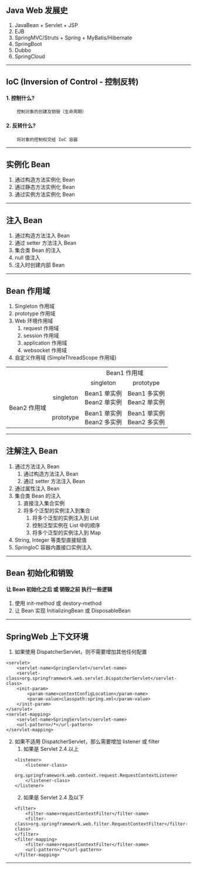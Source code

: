 ## Java Web 发展史
1. JavaBean + Servlet + JSP
2. EJB
3. SpringMVC/Struts + Spring + MyBatis/Hibernate
4. SpringBoot
5. Dubbo
6. SpringCloud
---
## IoC (Inversion of Control - 控制反转)
#### 1. 控制什么? 
        控制对象的创建及销毁（生命周期）
#### 2. 反转什么?
        将对象的控制权交给 IoC 容器
---
## 实例化 Bean
1. 通过构造方法实例化 Bean
2. 通过静态方法实例化 Bean
3. 通过实例方法实例化 Bean
---
## 注入 Bean
1. 通过构造方法注入 Bean
2. 通过 setter 方法注入 Bean
3. 集合类 Bean 的注入
4. null 值注入
5. 注入时创建内部 Bean
---
## Bean 作用域
1. Singleton 作用域
2. prototype 作用域
3. Web 环境作用域
    1. request 作用域
    2. session 作用域
    3. application 作用域
    4. websocket 作用域
5. 自定义作用域 (SimpleThreadScope 作用域)
<table>
    <tr>
        <td align="center" colspan="2" rowspan="2"></td>
        <td align="center" colspan="2">Bean1 作用域</td>
    </tr>
    <tr>
        <td align="center">singleton</td>
        <td align="center">prototype</td>
    </tr>
    <tr>
        <td align="center"  rowspan="2">Bean2 作用域</td>
        <td align="center">singleton</td>
        <td align="center">Bean1 单实例<br/>Bean2 单实例</td>
        <td align="center">Bean1 多实例<br/>Bean2 单实例</td>
    </tr>
    <tr>
        <td align="center">prototype</td>
        <td align="center">Bean1 单实例<br/>Bean2 多实例</td>
        <td align="center">Bean1 单实例<br/>Bean2 多实例</td>
    </tr>
</table>

---
## 注解注入 Bean
1. 通过方法注入 Bean
    1. 通过构造方法注入 Bean
    2. 通过 setter 方法注入 Bean
2. 通过属性注入 Bean
3. 集合类 Bean 的注入
    1. 直接注入集合实例
    2. 将多个泛型的实例注入到集合
        1. 将多个泛型的实例注入到 List
        2. 控制泛型实例在 List 中的顺序
        3. 将多个泛型的实例注入到 Map
4. String, Integer 等类型直接赋值
5. SpringIoC 容器内置接口实例注入
---
## Bean 初始化和销毁
#### 让 Bean 初始化之后 或 销毁之前 执行一些逻辑
1. 使用 init-method 或 destory-method
2. 让 Bean 实现 InitializingBean 或 DisposableBean
---
## SpringWeb 上下文环境
1. 如果使用 DispatcherServlet，则不需要增加其他任何配置
```
<servlet>
    <servlet-name>SpringServlet</servlet-name>
    <servlet-class>org.springframework.web.servlet.DispatcherServlet</servlet-class>
    <init-param>
        <param-name>contextConfigLocation</param-name>
        <param-value>classpath:spring.xml</param-value>
    </init-param>
</servlet>
<servlet-mapping>
    <servlet-name>SpringServlet</servlet-name>
    <url-pattern>/*</url-pattern>
</servlet-mapping>
```
2. 如果不适用 DispatcherServlet，那么需要增加 listener 或 filter
    1. 如果是 Servlet 2.4 以上
    ```
    <listener>
        <listener-class>
            org.springframework.web.context.request.RequestContextListener
        </listener-class>
    </listener>
    ```
    2. 如果是 Servlet 2.4 及以下
    ```
    <filter>
        <filter-name>requestContextFilter</filter-name>
        <filter-class>org.springframework.web.filter.RequestContextFilter</filter-class>
    </filter>
    <filter-mapping>
        <filter-name>requestContextFilter</filter-name>
        <url-pattern>/*</url-pattern>
    </filter-mapping>
    ```
---